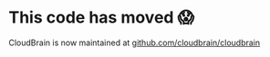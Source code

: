 # This code has moved :scream:
CloudBrain is now maintained at [github.com/cloudbrain/cloudbrain](http://github.com/cloudbrain/cloudbrain)

